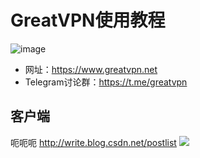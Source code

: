 # GreatVPN使用教程    
![image](https://www.greatvpn.net/assets/images/home_logo.png)
* 网址：<a href="https://www.greatvpn.net" target="_blank">https://www.greatvpn.net</a>
* Telegram讨论群：<a href="https://t.me/greatvpn" target="_blank">https://t.me/greatvpn</a>

## 客户端    
呃呃呃
<a href="http://write.blog.csdn.net/postlist" target="_blank">http://write.blog.csdn.net/postlist</a>
<img src="https://www.greatvpn.net/assets/images/home_logo.png" />
